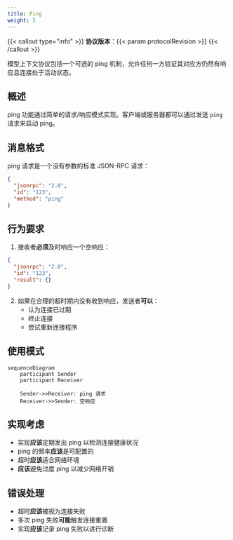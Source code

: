 ```yaml
---
title: Ping
weight: 5
---
```


{{< callout type="info" >}} **协议版本**：{{< param protocolRevision >}}
{{< /callout >}}

模型上下文协议包括一个可选的 ping 机制，允许任何一方验证其对应方仍然有响应且连接处于活动状态。

## 概述

ping 功能通过简单的请求/响应模式实现。客户端或服务器都可以通过发送 `ping` 请求来启动 ping。

## 消息格式

ping 请求是一个没有参数的标准 JSON-RPC 请求：

```json
{
  "jsonrpc": "2.0",
  "id": "123",
  "method": "ping"
}
```

## 行为要求

1. 接收者**必须**及时响应一个空响应：

```json
{
  "jsonrpc": "2.0",
  "id": "123",
  "result": {}
}
```

2. 如果在合理的超时期内没有收到响应，发送者**可以**：
   - 认为连接已过期
   - 终止连接
   - 尝试重新连接程序

## 使用模式

```mermaid
sequenceDiagram
    participant Sender
    participant Receiver

    Sender->>Receiver: ping 请求
    Receiver->>Sender: 空响应
```

## 实现考虑

- 实现**应该**定期发出 ping 以检测连接健康状况
- ping 的频率**应该**是可配置的
- 超时**应该**适合网络环境
- **应该**避免过度 ping 以减少网络开销

## 错误处理

- 超时**应该**被视为连接失败
- 多次 ping 失败**可能**触发连接重置
- 实现**应该**记录 ping 失败以进行诊断